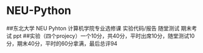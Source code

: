 # NEU-Python
##东北大学 NEU Pyhton 计算机学院专业选修课 实验代码/报告 随堂测试 期末考试 ppt
##实验（四个projecy）一个10分，共40分，平时出席10分，随堂测试10分，期末40分，平时的60分拿满，最后总评94
